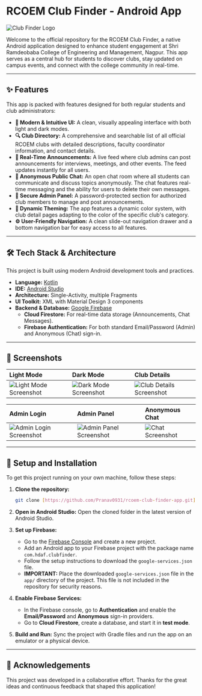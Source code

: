 # RCOEM Club Finder - Android App

![Club Finder Logo](https://i.imgur.com/g8S5DAp.jpeg)

Welcome to the official repository for the RCOEM Club Finder, a native Android application designed to enhance student engagement at Shri Ramdeobaba College of Engineering and Management, Nagpur. This app serves as a central hub for students to discover clubs, stay updated on campus events, and connect with the college community in real-time.

---

## ✨ Features

This app is packed with features designed for both regular students and club administrators:

* **📱 Modern & Intuitive UI:** A clean, visually appealing interface with both light and dark modes.
* **🔍 Club Directory:** A comprehensive and searchable list of all official RCOEM clubs with detailed descriptions, faculty coordinator information, and contact details.
* **📢 Real-Time Announcements:** A live feed where club admins can post announcements for interviews, meetings, and other events. The feed updates instantly for all users.
* **💬 Anonymous Public Chat:** An open chat room where all students can communicate and discuss topics anonymously. The chat features real-time messaging and the ability for users to delete their own messages.
* **🔐 Secure Admin Panel:** A password-protected section for authorized club members to manage and post announcements.
* **🎨 Dynamic Theming:** The app features a dynamic color system, with club detail pages adapting to the color of the specific club's category.
* **⚙️ User-Friendly Navigation:** A clean slide-out navigation drawer and a bottom navigation bar for easy access to all features.

---

## 🛠️ Tech Stack & Architecture

This project is built using modern Android development tools and practices.

* **Language:** [Kotlin](https://kotlinlang.org/)
* **IDE:** [Android Studio](https://developer.android.com/studio)
* **Architecture:** Single-Activity, multiple Fragments
* **UI Toolkit:** XML with Material Design 3 components
* **Backend & Database:** [Google Firebase](https://firebase.google.com/)
    * **Cloud Firestore:** For real-time data storage (Announcements, Chat Messages).
    * **Firebase Authentication:** For both standard Email/Password (Admin) and Anonymous (Chat) sign-in.

---

## 📸 Screenshots

| Light Mode                                           | Dark Mode                                            | Club Details                                             |
| :--------------------------------------------------- | :--------------------------------------------------- | :------------------------------------------------------- |
| ![Light Mode Screenshot](https://i.imgur.com/Y1g4v6n.jpeg) | ![Dark Mode Screenshot](https://i.imgur.com/j1fF2eL.jpeg) | ![Club Details Screenshot](https://i.imgur.com/O6L7h8p.jpeg) |

| Admin Login                                          | Admin Panel                                            | Anonymous Chat                                         |
| :--------------------------------------------------- | :----------------------------------------------------- | :----------------------------------------------------- |
| ![Admin Login Screenshot](https://i.imgur.com/p9f7g8h.jpeg) | ![Admin Panel Screenshot](https://i.imgur.com/k9h8g7i.jpeg) | ![Chat Screenshot](https://i.imgur.com/f7h6g5j.jpeg)       |

---

## 🚀 Setup and Installation

To get this project running on your own machine, follow these steps:

1.  **Clone the repository:**
    ```bash
    git clone [https://github.com/Pranav0931/rcoem-club-finder-app.git](https://github.com/Pranav0931/rcoem-club-finder-app.git)
    ```

2.  **Open in Android Studio:** Open the cloned folder in the latest version of Android Studio.

3.  **Set up Firebase:**
    * Go to the [Firebase Console](https://console.firebase.google.com/) and create a new project.
    * Add an Android app to your Firebase project with the package name `com.hdaf.clubfinder`.
    * Follow the setup instructions to download the `google-services.json` file.
    * **IMPORTANT:** Place the downloaded `google-services.json` file in the `app/` directory of the project. This file is not included in the repository for security reasons.

4.  **Enable Firebase Services:**
    * In the Firebase console, go to **Authentication** and enable the **Email/Password** and **Anonymous** sign-in providers.
    * Go to **Cloud Firestore**, create a database, and start it in **test mode**.

5.  **Build and Run:** Sync the project with Gradle files and run the app on an emulator or a physical device.

---

## 🤝 Acknowledgements

This project was developed in a collaborative effort. Thanks for the great ideas and continuous feedback that shaped this application!
